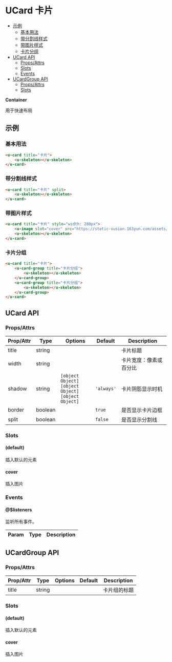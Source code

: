 <!-- 该 README.md 根据 api.yaml 和 docs/*.md 自动生成，为了方便在 GitHub 和 NPM 上查阅。如需修改，请查看源文件 -->

# UCard 卡片

- [示例](#示例)
    - [基本用法](#基本用法)
    - [带分割线样式](#带分割线样式)
    - [带图片样式](#带图片样式)
    - [卡片分组](#卡片分组)
- [UCard API](#ucard-api)
    - [Props/Attrs](#propsattrs)
    - [Slots](#slots)
    - [Events](#events)
- [UCardGroup API](#ucardgroup-api)
    - [Props/Attrs](#propsattrs-2)
    - [Slots](#slots-2)

**Container**

用于快速布局

## 示例
### 基本用法

``` html
<u-card title="卡片">
    <u-skeleton></u-skeleton>
</u-card>
```

### 带分割线样式

``` html
<u-card title="卡片" split>
    <u-skeleton></u-skeleton>
</u-card>
```

### 带图片样式

``` html
<u-card title="卡片" style="width: 280px">
    <u-image slot="cover" src="https://static-vusion.163yun.com/assets/cloud-ui/1.jpg" fit="contain"></u-image>
    <u-skeleton></u-skeleton>
</u-card>
```


### 卡片分组

``` html
<u-card title="卡片">
    <u-card-group title="卡片分组">
        <u-skeleton></u-skeleton>
    </u-card-group>
    <u-card-group title="卡片分组">
        <u-skeleton></u-skeleton>
    </u-card-group>
</u-card>
```

## UCard API
### Props/Attrs

| Prop/Attr | Type | Options | Default | Description |
| --------- | ---- | ------- | ------- | ----------- |
| title | string |  |  | 卡片标题 |
| width | string |  |  | 卡片宽度：像素或百分比 |
| shadow | string | `[object Object]`<br/>`[object Object]`<br/>`[object Object]` | `'always'` | 卡片阴影显示时机 |
| border | boolean |  | `true` | 是否显示卡片边框 |
| split | boolean |  | `false` | 是否显示分割线 |

### Slots

#### (default)

插入默认的元素

#### cover

插入图片

### Events

#### @$listeners

监听所有事件。

| Param | Type | Description |
| ----- | ---- | ----------- |

## UCardGroup API
### Props/Attrs

| Prop/Attr | Type | Options | Default | Description |
| --------- | ---- | ------- | ------- | ----------- |
| title | string |  |  | 卡片组的标题 |

### Slots

#### (default)

插入默认的元素

#### cover

插入图片

